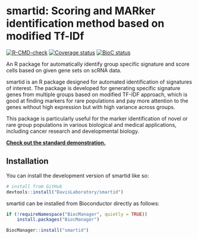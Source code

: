 
# smartid: Scoring and MARker identification method based on modified Tf-IDf

<!-- badges: start -->
[![R-CMD-check](https://github.com/DavisLaboratory/smartid/workflows/R-CMD-check-bioc/badge.svg)](https://github.com/DavisLaboratory/smartid/actions)
[![Coverage status](https://codecov.io/gh/DavisLaboratory/smartid/branch/devel/graph/badge.svg)](https://codecov.io/github/DavisLaboratory/smartid?branch=devel)
[![BioC status](https://bioconductor.org/shields/years-in-bioc/smartid.svg)](https://bioconductor.org/packages/smartid/)
<!-- badges: end -->

An R package for automatically identify group specific signature and score cells based on given gene sets on scRNA data.

smartid is an R package designed for automated identification of signatures of interest. The package is developed for generating specific signature genes from multiple groups based on modified TF-IDF approach, which is good at finding markers for rare populations and pay more attention to the genes without high expression but with high variance across groups.

This package is particularly useful for the marker identification of novel or rare group populations in various biological and medical applications, including cancer research and developmental biology.

[**Check out the standard demonstration.**](https://davislaboratory.github.io/smartid/articles/smartid_Demo.html)

## Installation

You can install the development version of smartid like so:

``` r
# install from GitHub
devtools::install("DavisLaboratory/smartid")
```

smartid can be installed from Bioconductor directly as follows:

``` r
if (!requireNamespace("BiocManager", quietly = TRUE))
    install.packages("BiocManager")

BiocManager::install("smartid")
```

